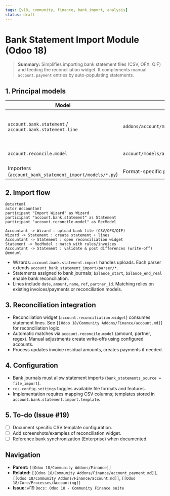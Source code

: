 ```yaml
---
tags: [v18, community, finance, bank_import, analysis]
status: draft
---
```


# Bank Statement Import Module (Odoo 18)

> **Summary:** Simplifies importing bank statement files (CSV, OFX, QIF) and feeding the reconciliation widget. It complements manual `account.payment` entries by auto-populating statements.

## 1. Principal models

| Model | File | Responsibilities |
|-------|------|------------------|
| `account.bank.statement` / `account.bank.statement.line` | `addons/account/models/account_bank_statement.py` | Represent imported statements and lines. Stores journal/partner/amount for reconciliation. |
| `account.reconcile.model` | `account/models/account_reconcile_model.py` | Used to auto-match imported lines with accounting entries. |
| Importers (`account_bank_statement_import/models/*.py`) | Format-specific parsers (OFX, QIF, CSV). | Parse file and create statement records. |

## 2. Import flow

```plantuml
@startuml
actor Accountant
participant "Import Wizard" as Wizard
participant "account.bank.statement" as Statement
participant "account.reconcile.model" as RecModel

Accountant -> Wizard : upload bank file (CSV/OFX/QIF)
Wizard -> Statement : create statement + lines
Accountant -> Statement : open reconciliation widget
Statement -> RecModel : match with rules/invoices
Accountant -> Statement : validate & post differences (write-off)
@enduml
```

- Wizards: `account.bank.statement.import` handles uploads. Each parser extends `account_bank_statement_import/parser/*`.
- Statements assigned to bank journals; `balance_start`, `balance_end_real` enable bank reconciliation.
- Lines include `date`, `amount`, `name`, `ref`, `partner_id`. Matching relies on existing invoices/payments or reconciliation models.

## 3. Reconciliation integration
- Reconciliation widget (`account.reconciliation.widget`) consumes statement lines. See `[[Odoo 18/Community Addons/Finance/account.md]]` for reconciliation logic.
- Automatic matches via `account.reconcile.model` (amount, partner, regex). Manual adjustments create write-offs using configured accounts.
- Process updates invoice residual amounts, creates payments if needed.

## 4. Configuration
- Bank journals must allow statement imports (`bank_statements_source = file_import`).
- `res.config.settings` toggles available file formats and features.
- Implementation requires mapping CSV columns; templates stored in `account.bank.statement.import.template`.

## 5. To-do (Issue #19)
- [ ] Document specific CSV template configuration.
- [ ] Add screenshots/examples of reconciliation widget.
- [ ] Reference bank synchronization (Enterprise) when documented.

## Navigation
- **Parent:** `[[Odoo 18/Community Addons/Finance]]`
- **Related:** `[[Odoo 18/Community Addons/Finance/account_payment.md]]`, `[[Odoo 18/Community Addons/Finance/account.md]]`, `[[Odoo 18/Core/Processes/Accounting]]`
- **Issue:** #19 `Docs: Odoo 18 - Community Finance suite`
